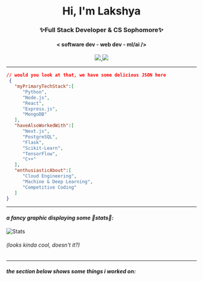 <h1 align="center">Hi, I'm Lakshya</h1>
<h3 align="center">✨Full Stack Developer & CS Sophomore✨</h3>
<h4 align="center"> <b>< software dev - web dev - ml/ai /></b> </h4>
<p align = "center" ><a href = "https://www.linkedin.com/in/lakshya-malik/" target = "_blank"> <img src =  "https://img.shields.io/badge/LinkedIn-0077B5?style=for-the-badge&logo=linkedin&logoColor=white"> </a>
<a href = "https://lakshwrites.medium.com" target = "_blank"> <img src =  "https://img.shields.io/badge/Medium-12100E?style=for-the-badge&logo=medium&logoColor=white"> </a>
 
 
</p>

<hr />

```json
// would you look at that, we have some delicious JSON here
 {
   "myPrimaryTechStack":[
      "Python",
      "Node.js",
      "React",
      "Express.js",
      "MongoDB"
   ],
   "haveAlsoWorkedWith":[
      "Next.js",
      "PostgreSQL",
      "Flask",
      "Scikit-Learn",
      "TensorFlow",
      "C++"
   ],
   "enthusiasticAbout":[
      "Cloud Engineering",
      "Machine & Deep Learning",
      "Competitive Coding"
   ]
}
```
<hr/>

</p>

#### *a fancy graphic displaying some 💫stats💫:*

![Stats](https://github-readme-stats.vercel.app/api?username=outoflaksh&show_icons=true&theme=radical&count_private=true)

###### (looks kinda cool, doesn't it?)

<hr />

#### *the section below shows some things i worked on:*
